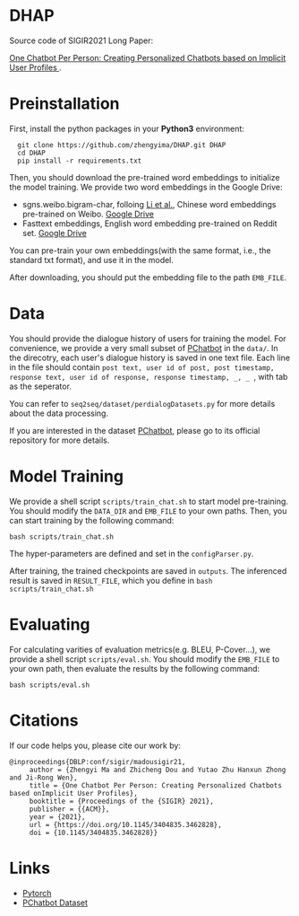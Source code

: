 # DHAP
Source code of SIGIR2021 Long Paper: 

[One Chatbot Per Person: Creating Personalized Chatbots based on Implicit User Profiles ](https://arxiv.org/abs/2108.09355).

# Preinstallation
First, install the python packages in your **Python3** environment:
```
  git clone https://github.com/zhengyima/DHAP.git DHAP
  cd DHAP
  pip install -r requirements.txt
```

Then, you should download the pre-trained word embeddings to initialize the model training. We provide two word embeddings in the Google Drive:
- sgns.weibo.bigram-char, folloing [Li et al.](https://github.com/Embedding/Chinese-Word-Vectors), Chinese word embeddings pre-trained on Weibo. [Google Drive](https://drive.google.com/drive/folders/1UqUNtO5SVjyYTERfi4IvVTHopjFtqNNO?usp=sharing)
- Fasttext embeddings, English word embedding pre-trained on Reddit set. [Google Drive](https://drive.google.com/drive/folders/1UqUNtO5SVjyYTERfi4IvVTHopjFtqNNO?usp=sharing)

You can pre-train your own embeddings(with the same format, i.e., the standard txt format), and use it in the model.

After downloading, you should put the embedding file to the path ```EMB_FILE```.

# Data

You should provide the dialogue history of users for training the model. For convenience, we provide a very small subset of [PChatbot](https://github.com/qhjqhj00/SIGIR2021-Pchatbot) in the ```data/```. In the direcotry, each user's dialogue history is saved in one text file. Each line in the file should contain ```post text, user id of post, post timestamp, response text, user id of response, response timestamp, _, _ ```, with tab as the seperator. 

You can refer to ```seq2seq/dataset/perdialogDatasets.py``` for more details about the data processing.

If you are interested in the dataset [PChatbot](https://github.com/qhjqhj00/SIGIR2021-Pchatbot), please go to its official repository for more details. 

# Model Training

We provide a shell script ```scripts/train_chat.sh``` to start model pre-training. You should modify the ```DATA_DIR``` and ```EMB_FILE``` to your own paths. Then, you can start training by the following command: 
```
bash scripts/train_chat.sh
```

The hyper-parameters are defined and set in the ```configParser.py```.

After training, the trained checkpoints are saved in ```outputs```. The inferenced result is saved in ```RESULT_FILE```, which you define in ```bash scripts/train_chat.sh```


# Evaluating

For calculating varities of evaluation metrics(e.g. BLEU, P-Cover...), we provide a shell script ```scripts/eval.sh```. You should modify the ```EMB_FILE``` to your own path, then evaluate the results by the following command: 
```
bash scripts/eval.sh
```

# Citations

If our code helps you, please cite our work by:
```
@inproceedings{DBLP:conf/sigir/madousigir21,
     author = {Zhengyi Ma and Zhicheng Dou and Yutao Zhu Hanxun Zhong and Ji-Rong Wen}, 
     title = {One Chatbot Per Person: Creating Personalized Chatbots based onImplicit User Profiles}, 
     booktitle = {Proceedings of the {SIGIR} 2021}, 
     publisher = {{ACM}}, 
     year = {2021}, 
     url = {https://doi.org/10.1145/3404835.3462828}, 
     doi = {10.1145/3404835.3462828}}
```

# Links
- [Pytorch](https://pytorch.org)
- [PChatbot Dataset](https://github.com/qhjqhj00/SIGIR2021-Pchatbot)




